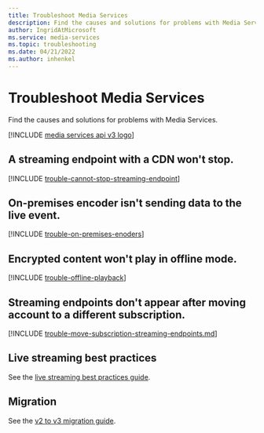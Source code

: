 ```yaml
---
title: Troubleshoot Media Services
description: Find the causes and solutions for problems with Media Services.
author: IngridAtMicrosoft
ms.service: media-services
ms.topic: troubleshooting
ms.date: 04/21/2022
ms.author: inhenkel
---
```

# Troubleshoot Media Services

Find the causes and solutions for problems with Media Services.

[!INCLUDE [media services api v3 logo](./includes/v3-hr.md)]

## A streaming endpoint with a CDN won't stop.

[!INCLUDE [trouble-cannot-stop-streaming-endpoint](./includes/trouble-cannot-stop-streaming-endpoint.md)]

## On-premises encoder isn't sending data to the live event.

[!INCLUDE [trouble-on-premises-enoders](includes/trouble-on-premises-enoders.md)]

## Encrypted content won't play in offline mode.

[!INCLUDE [trouble-offline-playback](includes/trouble-offline-playback.md)]

## Streaming endpoints don't appear after moving account to a different subscription.

[!INCLUDE [trouble-move-subscription-streaming-endpoints.md](./includes/trouble-move-subscription-streaming-endpoints.md)]

## Live streaming best practices

See the [live streaming best practices guide](live-event-streaming-best-practices-guide.md).

## Migration

See the [v2 to v3 migration guide](migrate-v-2-v-3-migration-introduction.md).
